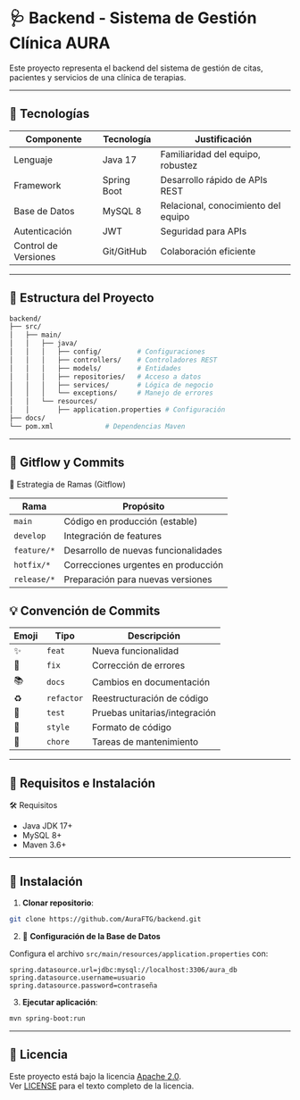 
# 🩺 Backend - Sistema de Gestión Clínica AURA
Este proyecto representa el backend del sistema de gestión de citas, pacientes y servicios de una clínica de terapias.

---

## 🚀 Tecnologías 

| Componente        | Tecnología    | Justificación                          |
|-------------------|--------------|----------------------------------------|
| Lenguaje          | Java 17      | Familiaridad del equipo, robustez      |
| Framework         | Spring Boot  | Desarrollo rápido de APIs REST         |
| Base de Datos     | MySQL 8      | Relacional, conocimiento del equipo    |
| Autenticación     | JWT          | Seguridad para APIs                    |
| Control de Versiones | Git/GitHub | Colaboración eficiente                |

---

## 📁 Estructura del Proyecto

```bash
backend/
├── src/
│   ├── main/
│   │   ├── java/
│   │   │   ├── config/         # Configuraciones
│   │   │   ├── controllers/    # Controladores REST
│   │   │   ├── models/         # Entidades
│   │   │   ├── repositories/   # Acceso a datos
│   │   │   ├── services/       # Lógica de negocio
│   │   │   └── exceptions/     # Manejo de errores
│   │   └── resources/
│   │       ├── application.properties # Configuración
├── docs/
└── pom.xml             # Dependencias Maven
```

---

## 🔷 Gitflow y Commits



🌿 Estrategia de Ramas (Gitflow)

| Rama          | Propósito                                 |
|---------------|-------------------------------------------|
| `main`        | Código en producción (estable)            |
| `develop`     | Integración de features                   |
| `feature/*`   | Desarrollo de nuevas funcionalidades      |
| `hotfix/*`    | Correcciones urgentes en producción       |
| `release/*`   | Preparación para nuevas versiones         |


## 💡 Convención de Commits


| Emoji | Tipo       | Descripción                           |
|-------|------------|---------------------------------------|
| ✨    | `feat`     | Nueva funcionalidad                   |
| 🐛    | `fix`      | Corrección de errores                 |
| 📚    | `docs`     | Cambios en documentación              |
| ♻️    | `refactor` | Reestructuración de código            |
| 🧪    | `test`     | Pruebas unitarias/integración         |
| 🎨    | `style`    | Formato de código                     |
| 🔧    | `chore`    | Tareas de mantenimiento               |


---

## 🔷 Requisitos e Instalación


🛠️ Requisitos

- Java JDK 17+
- MySQL 8+
- Maven 3.6+

---

## 🔧 Instalación

1. **Clonar repositorio**:
```bash
git clone https://github.com/AuraFTG/backend.git
```
2. 🔧 **Configuración de la Base de Datos**

Configura el archivo `src/main/resources/application.properties` con:

```properties
spring.datasource.url=jdbc:mysql://localhost:3306/aura_db
spring.datasource.username=usuario
spring.datasource.password=contraseña
```

3. **Ejecutar aplicación**:
```bash
mvn spring-boot:run
```
---

## 📄 Licencia

Este proyecto está bajo la licencia [Apache 2.0](https://www.apache.org/licenses/LICENSE-2.0).  
Ver [LICENSE](LICENSE) para el texto completo de la licencia.

